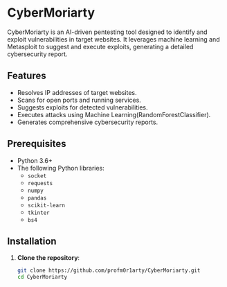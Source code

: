 # CyberMoriarty

CyberMoriarty is an AI-driven pentesting tool designed to identify and exploit vulnerabilities in target websites. It leverages machine learning and Metasploit to suggest and execute exploits, generating a detailed cybersecurity report.

## Features

- Resolves IP addresses of target websites.
- Scans for open ports and running services.
- Suggests exploits for detected vulnerabilities.
- Executes attacks using Machine Learning(RandomForestClassifier).
- Generates comprehensive cybersecurity reports.

## Prerequisites

- Python 3.6+
- The following Python libraries:
  - `socket`
  - `requests`
  - `numpy`
  - `pandas`
  - `scikit-learn`
  - `tkinter`
  - `bs4`

## Installation

1. **Clone the repository**:
   ```bash
   git clone https://github.com/profm0r1arty/CyberMoriarty.git
   cd CyberMoriarty

